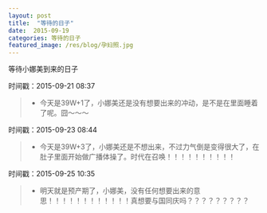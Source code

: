 ```yaml
---
layout: post
title:  "等待的日子"
date:  2015-09-19
categories: 等待的日子
featured_image: /res/blog/孕妇照.jpg
---
```


等待小娜美到来的日子

时间戳：2015-09-21 08:37

> * 今天是39W+1了，小娜美还是没有想要出来的冲动，是不是在里面睡着了呢。囧～～～

时间戳：2015-09-23 08:44

> * 今天是39W+3了，小娜美还是不想出来，不过力气倒是变得很大了，在肚子里面开始做广播体操了。时代在召唤！！！！！！！！！！

时间戳：2015-09-25 10:35

> * 明天就是预产期了，小娜美，没有任何想要出来的意思！！！！！！！！！！！！真想要与国同庆吗？？？？？？？？？